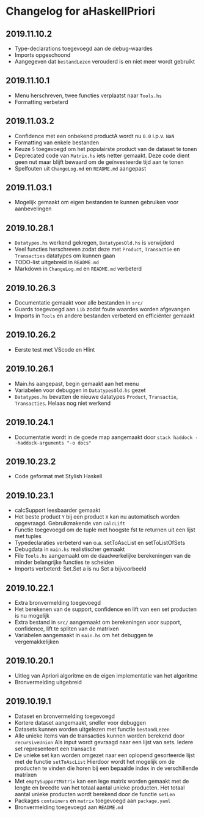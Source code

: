 # Changelog for aHaskellPriori

## 2019.11.10.2

- Type-declarations toegevoegd aan de debug-waardes
- Imports opgeschoond
- Aangegeven dat `bestandLezen` verouderd is en niet meer wordt gebruikt

## 2019.11.10.1

- Menu herschreven, twee functies verplaatst naar `Tools.hs`
- Formatting verbeterd

## 2019.11.03.2

- Confidence met een onbekend productA wordt nu `0.0` i.p.v. `NaN`
- Formatting van enkele bestanden
- Keuze `5` toegevoegd om het populairste product van de dataset te tonen
- Deprecated code van `Matrix.hs` iets netter gemaakt. Deze code dient geen nut maar blijft bewaard om de geïnvesteerde tijd aan te tonen
- Spelfouten uit `ChangeLog.md` en `README.md` aangepast

## 2019.11.03.1

- Mogelijk gemaakt om eigen bestanden te kunnen gebruiken voor aanbevelingen

## 2019.10.28.1

- `Datatypes.hs` werkend gekregen, `DatatypesOld.hs` is verwijderd
- Veel functies herschreven zodat deze met `Product`, `Transactie` en `Transacties` datatypes om kunnen gaan
- TODO-list uitgebreid in `README.md`
- Markdown in `ChangeLog.md` en `README.md` verbeterd

## 2019.10.26.3

- Documentatie gemaakt voor alle bestanden in `src/`
- Guards toegevoegd aan `Lib` zodat foute waardes worden afgevangen
- Imports in `Tools` en andere bestanden verbeterd en efficiënter gemaakt

## 2019.10.26.2

- Eerste test met VScode en Hlint

## 2019.10.26.1

- Main.hs aangepast, begin gemaakt aan het menu
- Variabelen voor debuggen in `DatatypesOld.hs` gezet
- `Datatypes.hs` bevatten de nieuwe datatypes `Product`, `Transactie`, `Transacties`. Helaas nog niet werkend

## 2019.10.24.1

- Documentatie wordt in de goede map aangemaakt door `stack haddock --haddock-arguments "-o docs"`

## 2019.10.23.2

- Code geformat met Stylish Haskell

## 2019.10.23.1

- calcSupport leesbaarder gemaakt
- Het beste product `Y` bij een product `X` kan nu automatisch worden opgevraagd. Gebruikmakende van `calcLift`
- Functie toegevoegd om de tuple met hoogste fst te returnen uit een lijst met tuples
- Typedeclaraties verbeterd van o.a. setToAscList en setToListOfSets
- Debugdata in `main.hs` realistischer gemaakt
- File `Tools.hs` aangemaakt om de daadwerkelijke berekeningen van de minder belangrijke functies te scheiden
- Imports verbeterd: Set.Set a is nu Set a bijvoorbeeld

## 2019.10.22.1

- Extra bronvermelding toegevoegd
- Het berekenen van de support, confidence en lift van een set producten is nu mogelijk
- Extra bestand in `src/` aangemaakt om berekeningen voor support, confidence, lift te spliten van de matrixen
- Variabelen aangemaakt in `main.hs` om het debuggen te vergemakkelijken

## 2019.10.20.1

- Uitleg van Apriori algoritme en de eigen implementatie van het algoritme
- Bronvermelding uitgebreid

## 2019.10.19.1

- Dataset en bronvermelding toegevoegd
- Kortere dataset aangemaakt, sneller voor debuggen
- Datasets kunnen worden uitgelezen met functie `bestandLezen`
- Alle unieke items van de transacties kunnen worden berekend door `recursiveUnion`
Als input wordt gevraagd naar een lijst van sets. Iedere set representeert een transactie
- De unieke set kan worden omgezet naar een oplopend gesorteerde lijst met de functie `setToAscList`
Hierdoor wordt het mogelijk om de producten te vinden die horen bij een bepaalde index in de
verschillende matrixen
- Met `emptySupportMatrix` kan een lege matrix worden gemaakt met de lengte en breedte van het totaal
aantal unieke producten. Het totaal aantal unieke producten wordt berekend door de functie `setLen`
- Packages `containers` en `matrix` toegevoegd aan `package.yaml`
- Bronvermelding toegevoegd aan `README.md`
